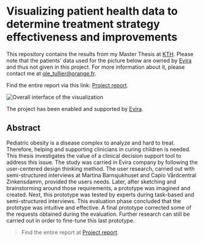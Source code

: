 # Visualizing patient health data to determine treatment strategy effectiveness and improvements

This repository contains the results from my Master Thesis at [KTH](www.kth.se). Please note that the patients' data used for the picture below are owned by [Evira](www.evira.se) and thus not given in this project. For more information about it, please contact me at ole_tullier@orange.fr. 

Find the entire report via this link: [Project report](todo).

![Overall interface of the visualization](/public/finalProduct.PNG)

The project has been enabled and supported by [Evira](www.evira.se).

## Abstract

Pediatric obesity is a disease complex to analyze and hard to treat. Therefore, helping and supporting clinicians in curing children is needed. This thesis investigates the value of a clinical  decision support tool to address this issue. The study was carried in Evira company by following the user-centered design thinking method. The user research, carried out with semi-structured
interviews at Martina Barnsjukhuset and Capio Vårdcentral Zinkensdamm, provided the users needs. Later, after sketching and brainstorming around those requirements, a prototype was imagined and created. Next, this prototype was tested by experts during task-based and semi-structured interviews. This evaluation phase concluded that the prototype was intuitive and effective. A final prototype corrected some of the requests obtained during the evaluation. Further research can still be carried out in order to fine-tune this last prototype.
> Find the entire report at [Project report](todo).


